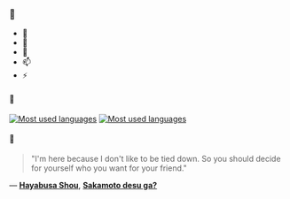 ### 👋

- 🔭
- 🌱
- 💬
- 📫
- ⚡

#### 🧏

[![Most used languages](https://github-readme-stats-aynah.vercel.app/api/top-langs/?username=aynh&theme=solarized-dark&langs_count=6&layout=compact&hide_title=true)](https://github.com/anuraghazra/github-readme-stats#gh-dark-mode-only)
[![Most used languages](https://github-readme-stats-aynah.vercel.app/api/top-langs/?username=aynh&theme=solarized-light&langs_count=6&layout=compact&hide_title=true)](https://github.com/anuraghazra/github-readme-stats#gh-light-mode-only)

#### 💬

> "I'm here because I don't like to be tied down. So you should decide for yourself who you want for your friend."

&mdash; [**Hayabusa Shou**](https://myanimelist.net/character.php?q=Hayabusa%20Shou&cat=character), [**Sakamoto desu ga?**](https://myanimelist.net/search/all?q=Sakamoto%20desu%20ga%3F&cat=all)
